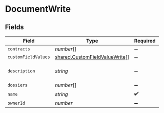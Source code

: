 # DocumentWrite


## Fields

| Field                                                                                 | Type                                                                                  | Required                                                                              | Description                                                                           | Example                                                                               |
| ------------------------------------------------------------------------------------- | ------------------------------------------------------------------------------------- | ------------------------------------------------------------------------------------- | ------------------------------------------------------------------------------------- | ------------------------------------------------------------------------------------- |
| `contracts`                                                                           | *number*[]                                                                            | :heavy_minus_sign:                                                                    | N/A                                                                                   |                                                                                       |
| `customFieldValues`                                                                   | [shared.CustomFieldValueWrite](../../../sdk/models/shared/customfieldvaluewrite.md)[] | :heavy_minus_sign:                                                                    | N/A                                                                                   |                                                                                       |
| `description`                                                                         | *string*                                                                              | :heavy_minus_sign:                                                                    | N/A                                                                                   | Lorem ipsum dolor sit amet.                                                           |
| `dossiers`                                                                            | *number*[]                                                                            | :heavy_minus_sign:                                                                    | N/A                                                                                   |                                                                                       |
| `name`                                                                                | *string*                                                                              | :heavy_check_mark:                                                                    | N/A                                                                                   | filename.pdf                                                                          |
| `ownerId`                                                                             | *number*                                                                              | :heavy_minus_sign:                                                                    | N/A                                                                                   | 1                                                                                     |